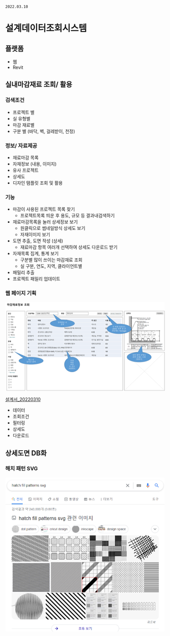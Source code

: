 `2022.03.10`

# 설계데이터조회시스템

## 플랫폼
- 웹
- Revit


## 실내마감재료 조회/ 활용

### 검색조건
- 프로젝트 별
- 실 유형별
- 마감 재료별
- 구분 별 (바닥, 벽, 걸레받이, 천정)

### 정보/ 자료제공
- 재료마감 목록
- 자재정보 (내용, 이미지)
- 유사 프로젝트
- 상세도
- 디자인 탬플릿 조회 및 활용

### 기능
- 마감이 사용된 프로젝트 목록 찾기
  - 프로젝트목록 띄운 후 용도, 규모 등 결과내검색하기
- 재료마감목록을 눌러 상세정보 보기
  - 원클릭으로 썸네일방식 상세도 보기
  - 자재이미지 보기
- 도면 추출, 도면 작성 (상세)
  - 재료마감 항목 여러개 선택하여 상세도 다운로드 받기
- 자재목록 집계, 통계 보기
  - 구분별 많이 쓰이는 마감재료 조회
  - 실 구분, 연도, 지역, 클라이언트별
- 패밀리 추출
- 프로젝트 패밀리 업데이트

### 웹 페이지 기획
![](images/20220310-172328.png)

[설계서_20220310](설계서_20220310.pptx)

- 데이터
- 조회조건
- 필터링
- 상세도
- 다운로드

## 상세도면 DB화

### 해치 패턴 SVG
![](images/20220311-172323.png)